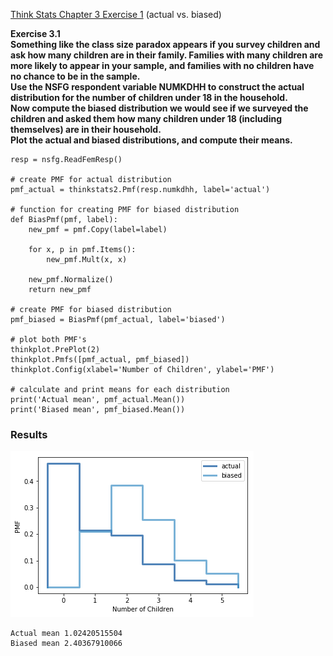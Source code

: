 [Think Stats Chapter 3 Exercise 1](http://greenteapress.com/thinkstats2/html/thinkstats2004.html#toc31) (actual vs. biased)

__Exercise  3.1  
Something  like  the  class  size  paradox  appears  if  you  survey
children and ask how many children are in their family.  Families with many
children are more likely to appear in your sample, and families with no children have no chance to be in the sample.  
Use the NSFG respondent variable NUMKDHH to construct the actual distribution
for the number of children under 18 in the household.  
Now compute the biased
distribution we would see if we surveyed the children and asked them how many
children under 18 (including themselves) are in their household.  
Plot  the  actual  and  biased  distributions,  and  compute  their  means.__

```
resp = nsfg.ReadFemResp()

# create PMF for actual distribution
pmf_actual = thinkstats2.Pmf(resp.numkdhh, label='actual')

# function for creating PMF for biased distribution
def BiasPmf(pmf, label):
    new_pmf = pmf.Copy(label=label)

    for x, p in pmf.Items():
        new_pmf.Mult(x, x)

    new_pmf.Normalize()
    return new_pmf

# create PMF for biased distribution
pmf_biased = BiasPmf(pmf_actual, label='biased')

# plot both PMF's
thinkplot.PrePlot(2)
thinkplot.Pmfs([pmf_actual, pmf_biased])
thinkplot.Config(xlabel='Number of Children', ylabel='PMF')

# calculate and print means for each distribution
print('Actual mean', pmf_actual.Mean())
print('Biased mean', pmf_biased.Mean())
```

### Results

![PMF of function `random`](statistics/actual_biased.png)

```
Actual mean 1.02420515504
Biased mean 2.40367910066
```
